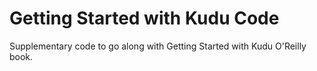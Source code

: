 # Getting Started with Kudu Code

Supplementary code to go along with Getting Started with Kudu O'Reilly book.


